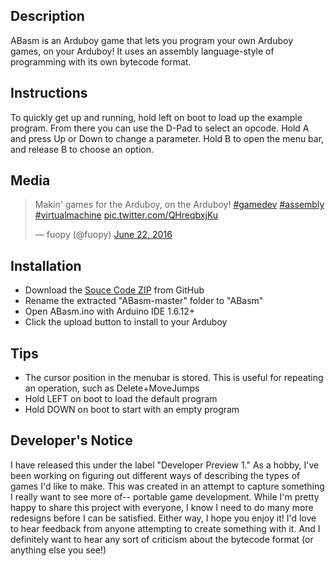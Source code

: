 ## Description
ABasm is an Arduboy game that lets you program your own Arduboy games, on your Arduboy! It uses an assembly language-style of programming with its own bytecode format.

## Instructions

To quickly get up and running, hold left on boot to load up the example program. From there you can use the D-Pad to select an opcode. Hold A and press Up or Down to change a parameter. Hold B to open the menu bar, and release B to choose an option.

## Media

<blockquote class="twitter-video" data-lang="en"><p lang="en" dir="ltr">Makin&#39; games for the Arduboy, on the Arduboy! <a href="https://twitter.com/hashtag/gamedev?src=hash">#gamedev</a> <a href="https://twitter.com/hashtag/assembly?src=hash">#assembly</a> <a href="https://twitter.com/hashtag/virtualmachine?src=hash">#virtualmachine</a> <a href="https://t.co/QHreqbxjKu">pic.twitter.com/QHreqbxjKu</a></p>&mdash; fuopy (@fuopy) <a href="https://twitter.com/fuopy/status/745530961450827776">June 22, 2016</a></blockquote>
<script async src="//platform.twitter.com/widgets.js" charset="utf-8"></script>

## Installation

* Download the [Souce Code ZIP](https://github.com/fuopy/ABasm) from GitHub
* Rename the extracted "ABasm-master" folder to "ABasm"
* Open ABasm.ino with Arduino IDE 1.6.12+
* Click the upload button to install to your Arduboy

## Tips

* The cursor position in the menubar is stored. This is useful for repeating an operation, such as Delete+MoveJumps
* Hold LEFT on boot to load the default program
* Hold DOWN on boot to start with an empty program

## Developer's Notice

I have released this under the label "Developer Preview 1." As a hobby, I've been working on figuring out different ways of describing the types of games I'd like to make. This was created in an attempt to capture something I really want to see more of-- portable game development. While I'm pretty happy to share this project with everyone, I know I need to do many more redesigns before I can be satisfied. Either way, I hope you enjoy it! I'd love to hear feedback from anyone attempting to create something with it. And I definitely want to hear any sort of criticism about the bytecode format (or anything else you see!)